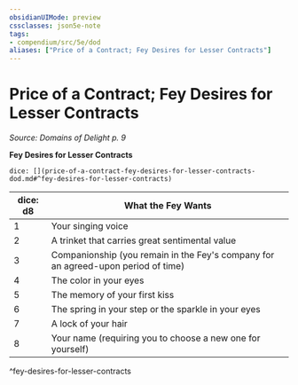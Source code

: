 ```yaml
---
obsidianUIMode: preview
cssclasses: json5e-note
tags:
- compendium/src/5e/dod
aliases: ["Price of a Contract; Fey Desires for Lesser Contracts"]
---
```

# Price of a Contract; Fey Desires for Lesser Contracts
*Source: Domains of Delight p. 9* 

**Fey Desires for Lesser Contracts**

`dice: [](price-of-a-contract-fey-desires-for-lesser-contracts-dod.md#^fey-desires-for-lesser-contracts)`

| dice: d8 | What the Fey Wants |
|----------|--------------------|
| 1 | Your singing voice |
| 2 | A trinket that carries great sentimental value |
| 3 | Companionship (you remain in the Fey's company for an agreed-upon period of time) |
| 4 | The color in your eyes |
| 5 | The memory of your first kiss |
| 6 | The spring in your step or the sparkle in your eyes |
| 7 | A lock of your hair |
| 8 | Your name (requiring you to choose a new one for yourself) |
^fey-desires-for-lesser-contracts
